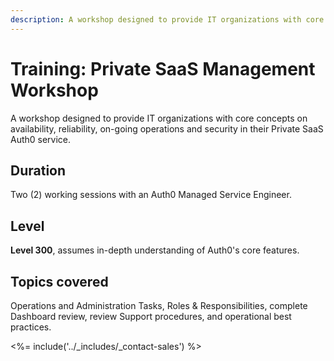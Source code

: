 ```yaml
---
description: A workshop designed to provide IT organizations with core Auth0 Private SaaS management concepts.
---
```


# Training: Private SaaS Management Workshop

A workshop designed to provide IT organizations with core concepts on availability, reliability, on-going operations and security in their Private SaaS Auth0 service.

## Duration

Two (2) working sessions with an Auth0 Managed Service Engineer.

## Level

**Level 300**, assumes in-depth understanding of Auth0's core features.

## Topics covered

Operations and Administration Tasks, Roles & Responsibilities, complete Dashboard review, review Support procedures, and operational best practices.

<%= include('../_includes/_contact-sales') %>
